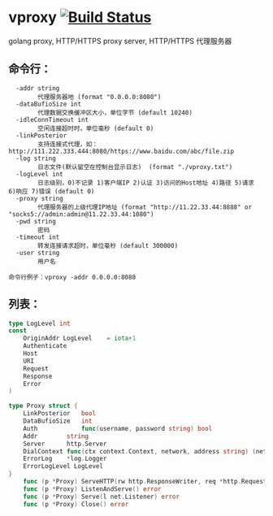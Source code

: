 # vproxy [![Build Status](https://travis-ci.org/456vv/vproxy.svg?branch=master)](https://travis-ci.org/456vv/vproxy)
golang proxy, HTTP/HTTPS proxy server, HTTP/HTTPS 代理服务器

命令行：
-----------------------------------
      -addr string
            代理服务器地 (format "0.0.0.0:8080")
      -dataBufioSize int
            代理数据交换缓冲区大小，单位字节 (default 10240)
      -idleConnTimeout int
            空闲连接超时时，单位毫秒 (default 0)
      -linkPosterior
            支持连接式代理，如：http://111.222.333.444:8080/https://www.baidu.com/abc/file.zip
      -log string
            日志文件(默认留空在控制台显示日志)  (format "./vproxy.txt")
      -logLevel int
            日志级别，0)不记录 1)客户端IP 2)认证 3)访问的Host地址 4)路径 5)请求 6)响应 7)错误 (default 0)
      -proxy string
            代理服务器的上级代理IP地址 (format "http://11.22.33.44:8888" or "socks5://admin:admin@11.22.33.44:1080")
      -pwd string
            密码
      -timeout int
            转发连接请求超时，单位毫秒 (default 300000)
      -user string
            用户名

    命令行例子：vproxy -addr 0.0.0.0:8080

列表：
-----------------------------------
```go
type LogLevel int                                                                // 日志级别
const
    OriginAddr LogLevel    = iota+1                                              // 客户端。
    Authenticate                                                                 // 认证
    Host                                                                         // 访问的Host地址
    URI                                                                          // 路径
    Request                                                                      // 请求
    Response                                                                     // 响应
    Error                                                                        // 错误
)

type Proxy struct {                                                      // 代理
    LinkPosterior   bool                                                             // 支持连接后面的，如：http://192.168.2.31/http://www.baidu.com/
    DataBufioSize   int                                                              // 缓冲区大小
    Auth            func(username, password string) bool                             // 认证
    Addr        string                                                               // 代理IP地址
    Server      http.Server                                                          // 服务器
    DialContext func(ctx context.Context, network, address string) (net.Conn, error) // 拨号
    ErrorLog    *log.Logger                                                          // 日志
    ErrorLogLevel LogLevel                                                           // 日志级别
}
    func (p *Proxy) ServeHTTP(rw http.ResponseWriter, req *http.Request)         // 处理
    func (p *Proxy) ListenAndServe() error                                       // 监听
    func (p *Proxy) Serve(l net.Listener) error                                  // 监听
    func (p *Proxy) Close() error                                                // 关闭代理

```